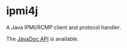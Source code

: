 ipmi4j
======

A Java IPMI/RCMP client and protocol handler.

The [JavaDoc API](http://shevek.github.io/ipmi4j/docs/javadoc/)
is available.

